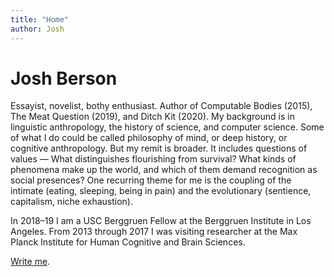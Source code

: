 ```yaml
---
title: "Home"
author: Josh
---
```


# Josh Berson

Essayist, novelist, bothy enthusiast. Author of Computable Bodies (2015), The Meat Question (2019), and Ditch Kit (2020). My background is in linguistic anthropology, the history of science, and computer science. Some of what I do could be called philosophy of mind, or deep history, or cognitive anthropology. But my remit is broader. It includes questions of values — What distinguishes flourishing from survival? What kinds of phenomena make up the world, and which of them demand recognition as social presences? One recurring theme for me is the coupling of the intimate (eating, sleeping, being in pain) and the evolutionary (sentience, capitalism, niche exhaustion).

In 2018–19 I am a USC Berggruen Fellow at the Berggruen Institute in Los Angeles. From 2013 through 2017 I was visiting researcher at the Max Planck Institute for Human Cognitive and Brain Sciences.

[Write me](mailto:josh@joshberson.net).
